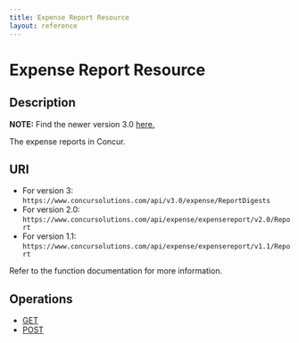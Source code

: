 ```yaml
---
title: Expense Report Resource
layout: reference
---
```


# Expense Report Resource

## Description
**NOTE:** Find the newer version 3.0 [here.](/api-reference/expense/expense-report/v3.reports.html)  

The expense reports in Concur.

## URI

* For version 3:  
`https://www.concursolutions.com/api/v3.0/expense/ReportDigests `
* For version 2.0:  
`https://www.concursolutions.com/api/expense/expensereport/v2.0/Report `
* For version 1.1:  
`https://www.concursolutions.com/api/expense/expensereport/v1.1/Report`

Refer to the function documentation for more information.

## Operations   
* [GET][1]
* [POST][2]




[1]: /api-reference/expense/expense-report/expense-report-get.html
[2]: /api-reference/expense/expense-report/post-report-exceptions.html
